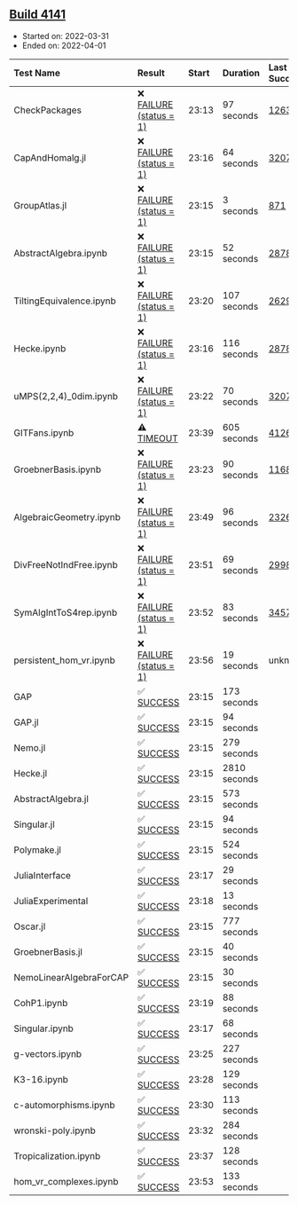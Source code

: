 ## [Build 4141](https://oscarci.mathematik.uni-kl.de/job/oscar-stable/4141/)

* Started on: 2022-03-31
* Ended on: 2022-04-01

| Test Name    | Result | Start | Duration | Last Success | First Failure |
|:-------------|:-------|:------|:---------|:-------------|:--------------|
| CheckPackages | ❌ [FAILURE (status = 1)](https://oscarci.mathematik.uni-kl.de/job/oscar-stable/4141/artifact/logs/build-4141/CheckPackages.log) | 23:13 | 97 seconds | [1263](https://oscarci.mathematik.uni-kl.de/job/oscar-stable/1263/) | [1264](https://oscarci.mathematik.uni-kl.de/job/oscar-stable/1264/) |
| CapAndHomalg.jl | ❌ [FAILURE (status = 1)](https://oscarci.mathematik.uni-kl.de/job/oscar-stable/4141/artifact/logs/build-4141/CapAndHomalg.jl.log) | 23:16 | 64 seconds | [3207](https://oscarci.mathematik.uni-kl.de/job/oscar-stable/3207/) | [3208](https://oscarci.mathematik.uni-kl.de/job/oscar-stable/3208/) |
| GroupAtlas.jl | ❌ [FAILURE (status = 1)](https://oscarci.mathematik.uni-kl.de/job/oscar-stable/4141/artifact/logs/build-4141/GroupAtlas.jl.log) | 23:15 | 3 seconds | [871](https://oscarci.mathematik.uni-kl.de/job/oscar-stable/871/) | [872](https://oscarci.mathematik.uni-kl.de/job/oscar-stable/872/) |
| AbstractAlgebra.ipynb | ❌ [FAILURE (status = 1)](https://oscarci.mathematik.uni-kl.de/job/oscar-stable/4141/artifact/logs/build-4141/AbstractAlgebra.ipynb.log) | 23:15 | 52 seconds | [2878](https://oscarci.mathematik.uni-kl.de/job/oscar-stable/2878/) | [2879](https://oscarci.mathematik.uni-kl.de/job/oscar-stable/2879/) |
| TiltingEquivalence.ipynb | ❌ [FAILURE (status = 1)](https://oscarci.mathematik.uni-kl.de/job/oscar-stable/4141/artifact/logs/build-4141/TiltingEquivalence.ipynb.log) | 23:20 | 107 seconds | [2629](https://oscarci.mathematik.uni-kl.de/job/oscar-stable/2629/) | [2630](https://oscarci.mathematik.uni-kl.de/job/oscar-stable/2630/) |
| Hecke.ipynb | ❌ [FAILURE (status = 1)](https://oscarci.mathematik.uni-kl.de/job/oscar-stable/4141/artifact/logs/build-4141/Hecke.ipynb.log) | 23:16 | 116 seconds | [2878](https://oscarci.mathematik.uni-kl.de/job/oscar-stable/2878/) | [2879](https://oscarci.mathematik.uni-kl.de/job/oscar-stable/2879/) |
| uMPS(2,2,4)_0dim.ipynb | ❌ [FAILURE (status = 1)](https://oscarci.mathematik.uni-kl.de/job/oscar-stable/4141/artifact/logs/build-4141/uMPS-2-2-4-_0dim.ipynb.log) | 23:22 | 70 seconds | [3207](https://oscarci.mathematik.uni-kl.de/job/oscar-stable/3207/) | [3208](https://oscarci.mathematik.uni-kl.de/job/oscar-stable/3208/) |
| GITFans.ipynb | ⚠ [TIMEOUT](https://oscarci.mathematik.uni-kl.de/job/oscar-stable/4141/artifact/logs/build-4141/GITFans.ipynb.log) | 23:39 | 605 seconds | [4126](https://oscarci.mathematik.uni-kl.de/job/oscar-stable/4126/) | [4127](https://oscarci.mathematik.uni-kl.de/job/oscar-stable/4127/) |
| GroebnerBasis.ipynb | ❌ [FAILURE (status = 1)](https://oscarci.mathematik.uni-kl.de/job/oscar-stable/4141/artifact/logs/build-4141/GroebnerBasis.ipynb.log) | 23:23 | 90 seconds | [1168](https://oscarci.mathematik.uni-kl.de/job/oscar-stable/1168/) | [1169](https://oscarci.mathematik.uni-kl.de/job/oscar-stable/1169/) |
| AlgebraicGeometry.ipynb | ❌ [FAILURE (status = 1)](https://oscarci.mathematik.uni-kl.de/job/oscar-stable/4141/artifact/logs/build-4141/AlgebraicGeometry.ipynb.log) | 23:49 | 96 seconds | [2326](https://oscarci.mathematik.uni-kl.de/job/oscar-stable/2326/) | [2327](https://oscarci.mathematik.uni-kl.de/job/oscar-stable/2327/) |
| DivFreeNotIndFree.ipynb | ❌ [FAILURE (status = 1)](https://oscarci.mathematik.uni-kl.de/job/oscar-stable/4141/artifact/logs/build-4141/DivFreeNotIndFree.ipynb.log) | 23:51 | 69 seconds | [2998](https://oscarci.mathematik.uni-kl.de/job/oscar-stable/2998/) | [2999](https://oscarci.mathematik.uni-kl.de/job/oscar-stable/2999/) |
| SymAlgIntToS4rep.ipynb | ❌ [FAILURE (status = 1)](https://oscarci.mathematik.uni-kl.de/job/oscar-stable/4141/artifact/logs/build-4141/SymAlgIntToS4rep.ipynb.log) | 23:52 | 83 seconds | [3457](https://oscarci.mathematik.uni-kl.de/job/oscar-stable/3457/) | [3458](https://oscarci.mathematik.uni-kl.de/job/oscar-stable/3458/) |
| persistent_hom_vr.ipynb | ❌ [FAILURE (status = 1)](https://oscarci.mathematik.uni-kl.de/job/oscar-stable/4141/artifact/logs/build-4141/persistent_hom_vr.ipynb.log) | 23:56 | 19 seconds | unknown | unknown |
| GAP | ✅ [SUCCESS](https://oscarci.mathematik.uni-kl.de/job/oscar-stable/4141/artifact/logs/build-4141/GAP.log) | 23:15 | 173 seconds |  |  |
| GAP.jl | ✅ [SUCCESS](https://oscarci.mathematik.uni-kl.de/job/oscar-stable/4141/artifact/logs/build-4141/GAP.jl.log) | 23:15 | 94 seconds |  |  |
| Nemo.jl | ✅ [SUCCESS](https://oscarci.mathematik.uni-kl.de/job/oscar-stable/4141/artifact/logs/build-4141/Nemo.jl.log) | 23:15 | 279 seconds |  |  |
| Hecke.jl | ✅ [SUCCESS](https://oscarci.mathematik.uni-kl.de/job/oscar-stable/4141/artifact/logs/build-4141/Hecke.jl.log) | 23:15 | 2810 seconds |  |  |
| AbstractAlgebra.jl | ✅ [SUCCESS](https://oscarci.mathematik.uni-kl.de/job/oscar-stable/4141/artifact/logs/build-4141/AbstractAlgebra.jl.log) | 23:15 | 573 seconds |  |  |
| Singular.jl | ✅ [SUCCESS](https://oscarci.mathematik.uni-kl.de/job/oscar-stable/4141/artifact/logs/build-4141/Singular.jl.log) | 23:15 | 94 seconds |  |  |
| Polymake.jl | ✅ [SUCCESS](https://oscarci.mathematik.uni-kl.de/job/oscar-stable/4141/artifact/logs/build-4141/Polymake.jl.log) | 23:15 | 524 seconds |  |  |
| JuliaInterface | ✅ [SUCCESS](https://oscarci.mathematik.uni-kl.de/job/oscar-stable/4141/artifact/logs/build-4141/JuliaInterface.log) | 23:17 | 29 seconds |  |  |
| JuliaExperimental | ✅ [SUCCESS](https://oscarci.mathematik.uni-kl.de/job/oscar-stable/4141/artifact/logs/build-4141/JuliaExperimental.log) | 23:18 | 13 seconds |  |  |
| Oscar.jl | ✅ [SUCCESS](https://oscarci.mathematik.uni-kl.de/job/oscar-stable/4141/artifact/logs/build-4141/Oscar.jl.log) | 23:15 | 777 seconds |  |  |
| GroebnerBasis.jl | ✅ [SUCCESS](https://oscarci.mathematik.uni-kl.de/job/oscar-stable/4141/artifact/logs/build-4141/GroebnerBasis.jl.log) | 23:15 | 40 seconds |  |  |
| NemoLinearAlgebraForCAP | ✅ [SUCCESS](https://oscarci.mathematik.uni-kl.de/job/oscar-stable/4141/artifact/logs/build-4141/NemoLinearAlgebraForCAP.log) | 23:15 | 30 seconds |  |  |
| CohP1.ipynb | ✅ [SUCCESS](https://oscarci.mathematik.uni-kl.de/job/oscar-stable/4141/artifact/logs/build-4141/CohP1.ipynb.log) | 23:19 | 88 seconds |  |  |
| Singular.ipynb | ✅ [SUCCESS](https://oscarci.mathematik.uni-kl.de/job/oscar-stable/4141/artifact/logs/build-4141/Singular.ipynb.log) | 23:17 | 68 seconds |  |  |
| g-vectors.ipynb | ✅ [SUCCESS](https://oscarci.mathematik.uni-kl.de/job/oscar-stable/4141/artifact/logs/build-4141/g-vectors.ipynb.log) | 23:25 | 227 seconds |  |  |
| K3-16.ipynb | ✅ [SUCCESS](https://oscarci.mathematik.uni-kl.de/job/oscar-stable/4141/artifact/logs/build-4141/K3-16.ipynb.log) | 23:28 | 129 seconds |  |  |
| c-automorphisms.ipynb | ✅ [SUCCESS](https://oscarci.mathematik.uni-kl.de/job/oscar-stable/4141/artifact/logs/build-4141/c-automorphisms.ipynb.log) | 23:30 | 113 seconds |  |  |
| wronski-poly.ipynb | ✅ [SUCCESS](https://oscarci.mathematik.uni-kl.de/job/oscar-stable/4141/artifact/logs/build-4141/wronski-poly.ipynb.log) | 23:32 | 284 seconds |  |  |
| Tropicalization.ipynb | ✅ [SUCCESS](https://oscarci.mathematik.uni-kl.de/job/oscar-stable/4141/artifact/logs/build-4141/Tropicalization.ipynb.log) | 23:37 | 128 seconds |  |  |
| hom_vr_complexes.ipynb | ✅ [SUCCESS](https://oscarci.mathematik.uni-kl.de/job/oscar-stable/4141/artifact/logs/build-4141/hom_vr_complexes.ipynb.log) | 23:53 | 133 seconds |  |  |

